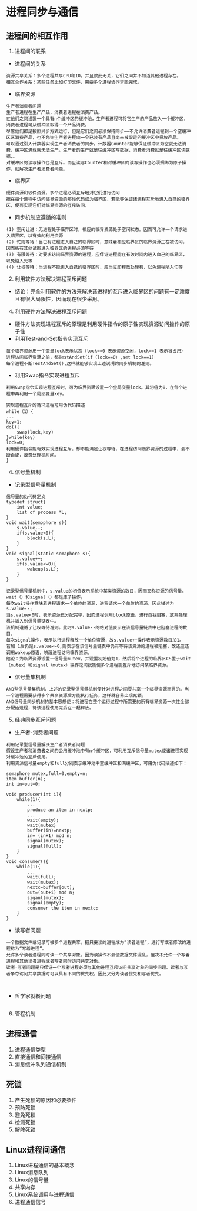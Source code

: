 # 进程同步与通信

## 进程间的相互作用

1. 进程间的联系

- 进程间的关系

```
资源共享关系：多个进程共享CPU和IO，并且彼此无关，它们之间并不知道其他进程存在。
相互合作关系：某些任务比如打印文件，需要多个进程协作才能完成。
```

- 临界资源

```
生产者消费者问题
生产者进程在生产产品，消费着进程在消费产品。
在他们之间设置一个具有n个缓冲区的缓冲池，生产者进程可将它生产的产品放入一个缓冲区，消费者进程可从缓冲区取得一个产品消费。
尽管他们都是按照异步方式运行，但是它们之间必须保持同步——不允许消费者进程到一个空缓冲区区消费产品，也不允许生产者进程向一个已装有产品且尚未被取走的缓冲区中投放产品。
可以通过引入计数器实现生产者消费者的同步。计数器Counter能够保证缓冲区为空就无法消费，缓冲区满载就无法生产。生产者的生产就是往缓冲区写数据，消费者消费就是往缓冲区读数据，。
对缓冲区的读写操作也是互斥。而且读写Counter和对缓冲区的读写操作也必须捆绑为原子操作，就解决生产者消费者问题。
```

- 临界区

```
硬件资源和软件资源，多个进程必须互斥地对它们进行访问
把在每个进程中访问临界资源的那段代码成为临界区，若能够保证诸进程互斥地进入自己的临界区，便可实现它们对临界资源的互斥访问。
```

- 同步机制应遵循的准则

```
(1) 空闲让进：无进程处于临界区时，相应的临界资源处于空闲状态。因而可允许一个请求进入临界区，以有效的利用资源
(2) 忙则等待：当已有进程进入自己的临界区时，意味着相应临界区的临界资源正在被访问，因而所有其他试图进入临界区的进程必须等待
(3) 有限等待：对要求访问临界资源的进程，应保证进程能在有效时间内进入自己的临界区，以免陷入死等
(4) 让权等待：当进程不能进入自己的临界区时，应当立即释放处理机，以免进程陷入忙等
```

2. 利用软件方法解决进程互斥问题

- 结论：完全利用软件的方法来解决诸进程的互斥进入临界区的问题有一定难度且有很大局限性，因而现在很少采用。

4. 利用硬件方法解决进程互斥问题

- 硬件方法实现进程互斥的原理是利用硬件指令的原子性实现资源访问操作的原子性
- 利用Test-and-Set指令实现互斥

```
每个临界资源用一个变量lock表示状态（lock==0 表示资源空闲，lock==1 表示被占用）
进程访问临界资源之前，都TestAndSet(if（lock==0）,set lock==1)
每个进程不断TestAndSet(),这样就能够实现上述说明的同步机制的准则。
```

- 利用Swap指令实现进程互斥

```
利用Swap指令实现进程互斥时，可为临界资源设置一个全局变量lock。其初值为0，在每个进程中再利用一个局部变量key。

实现进程互斥的循环进程可用伪代码描述
while（1）{
...
key=1;
do(){
    swap(lock,key)
}while(key)
lock=0;
利用硬件指令能有效实现进程互斥，却不能满足让权等待，在进程访问临界资源的过程中，会不断自旋，浪费处理机时间。
}
```

4. 信号量机制

- 记录型信号量机制

```
信号量的伪代码定义
typedef struct{
    int value;
    list of process *L;
}
void wait(semophore s){
    s.value--;
    if(s.value<0){
        block(s.L);
    }
}
void signal(static semaphore s){
    s.value++;
    if(s.value<=0){
        wakeup(s.L);
    }
}

记录型信号量机制中，s.value的初值表示系统中某类资源的数目，因而又称资源的信号量。
wait（）和signal（）都是原子操作。
每次wait操作意味着进程请求一个单位的资源，进程请求一个单位的资源，因此描述为s.value--;
当s.value<0时，表示资源已分配完毕，因而进程调用block原语，进行自我阻塞，放弃处理机并插入到信号量链表中。
该机制遵循了让权等待准则。此时s.value--的绝对值表示在该信号量链表中已阻塞进程的数目。
每次signal操作，表示执行进程释放一个单位资源，故s.value++操作表示资源数目加1。
若加 1后仍是s.value<=0,则表示在该信号量链表中仍有等待该资源的进程被阻塞，故还应还调用wakeup原语，唤醒进程访问临界资源。
结论：为临界资源设置一信号量mutex，并设置初始值为1，然后将个进程的临界区CS置于wait（mutex）和signal（mutex）操作之间就能使多个进程能互斥地访问某临界资源。
```

- 信号量集机制

```
AND型信号量集机制，上述的记录型信号量机制使针对进程之间要共享一个临界资源而言的。当一个进程需要获得多个共享资源后方能执行任务，这样就容易出现死锁。
AND信号量同步机制的基本思想使：将进程在整个运行过程中所需要的所有临界资源一次性全部分配给进程，待该进程使用完后在一起释放。
```

5. 经典同步互斥问题

- 生产者-消费者问题

```
利用记录型信号量解决生产者消费者问题
假设生产者和消费者之间的公用缓冲池中有n个缓冲区，可利用互斥信号量mutex使诸进程实现对缓冲池的互斥使用。
利用资源信号量empty和full分别表示缓冲池中空缓冲区和满缓冲区，可用伪代码描述如下：

semaphore mutex,full=0,empty=n;
item buffer(n);
int in=out=0;

void producer(int i){
    while(1){
        ...
        produce an item in nextp;
        ...
        wait(empty);
        wait(mutex)
        buffer(in)=nextp;
        in= (in+1) mod n;
        signal(mutex);
        signal(full);
    }
}
void consumer(){
    while(1){
        ...
        wait(full);
        wait(mutex);
        nextc=buffer[out];
        out=(out+i) mod n;
        siganl(mutex);
        signal(empty);
        consumer the item in nextc;
    }
}
```

- 读写者问题

```
一个数据文件或记录可被多个进程共享。把只要读的进程成为“读者进程”，进行写或者修改的进程称为“写着进程”。
允许多个读者进程同时读一个共享对象，因为读操作不会使数据文件混乱，但决不允许一个写着进程和其他读者进程或者写者同时访问共享对象。
读者-写者问题是只保证一个写者进程必须与其他进程互斥访问共享对象的同步问题。读者与写者争夺访问共享数据时可以具有不同的优先权，因此又分为读者优先和写者优先。



```

- 哲学家就餐问题

```

```

6. 管程机制

## 进程通信

1. 进程通信类型
2. 直接通信和间接通信
3. 消息缓冲队列通信机制

## 死锁

1. 产生死锁的原因和必要条件
2. 预防死锁
3. 避免死锁
4. 检测死锁
5. 解除死锁

## Linux进程间通信

1. Linux进程通信的基本概念
2. Linux消息队列
3. Linux的信号量
4. 共享内存
5. Linux系统调用与进程通信
6. 进程通信信号